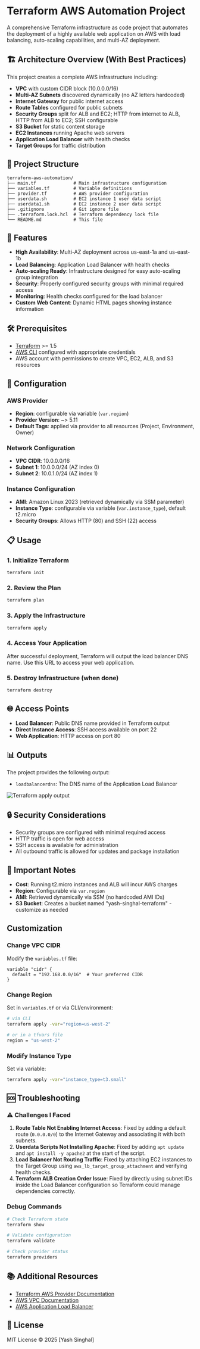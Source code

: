 # Terraform AWS Automation Project

A comprehensive Terraform infrastructure as code project that automates the deployment of a highly available web application on AWS with load balancing, auto-scaling capabilities, and multi-AZ deployment.

## 🏗️ Architecture Overview (With Best Practices)

This project creates a complete AWS infrastructure including:

- **VPC** with custom CIDR block (10.0.0.0/16)
- **Multi-AZ Subnets** discovered dynamically (no AZ letters hardcoded)
- **Internet Gateway** for public internet access
- **Route Tables** configured for public subnets
- **Security Groups** split for ALB and EC2; HTTP from internet to ALB, HTTP from ALB to EC2; SSH configurable
- **S3 Bucket** for static content storage
- **EC2 Instances** running Apache web servers
- **Application Load Balancer** with health checks
- **Target Groups** for traffic distribution

## 📁 Project Structure

```
terraform-aws-automation/
├── main.tf              # Main infrastructure configuration
├── variables.tf         # Variable definitions
├── provider.tf          # AWS provider configuration
├── userdata.sh          # EC2 instance 1 user data script
├── userdata1.sh         # EC2 instance 2 user data script
├── .gitignore           # Git ignore file
├── .terraform.lock.hcl  # Terraform dependency lock file
└── README.md            # This file
```

## 🚀 Features

- **High Availability**: Multi-AZ deployment across us-east-1a and us-east-1b
- **Load Balancing**: Application Load Balancer with health checks
- **Auto-scaling Ready**: Infrastructure designed for easy auto-scaling group integration
- **Security**: Properly configured security groups with minimal required access
- **Monitoring**: Health checks configured for the load balancer
- **Custom Web Content**: Dynamic HTML pages showing instance information

## 🛠️ Prerequisites

- [Terraform](https://www.terraform.io/downloads.html) >= 1.5
- [AWS CLI](https://aws.amazon.com/cli/) configured with appropriate credentials
- AWS account with permissions to create VPC, EC2, ALB, and S3 resources

## 🔧 Configuration

### AWS Provider
- **Region**: configurable via variable (`var.region`)
- **Provider Version**: ~> 5.11
- **Default Tags**: applied via provider to all resources (Project, Environment, Owner)

### Network Configuration
- **VPC CIDR**: 10.0.0.0/16
- **Subnet 1**: 10.0.0.0/24 (AZ index 0)
- **Subnet 2**: 10.0.1.0/24 (AZ index 1)

### Instance Configuration
- **AMI**: Amazon Linux 2023 (retrieved dynamically via SSM parameter)
- **Instance Type**: configurable via variable (`var.instance_type`), default t2.micro
- **Security Groups**: Allows HTTP (80) and SSH (22) access

## 📋 Usage

### 1. Initialize Terraform
```bash
terraform init
```

### 2. Review the Plan
```bash
terraform plan
```

### 3. Apply the Infrastructure
```bash
terraform apply
```

### 4. Access Your Application
After successful deployment, Terraform will output the load balancer DNS name. Use this URL to access your web application.

### 5. Destroy Infrastructure (when done)
```bash
terraform destroy
```

## 🌐 Access Points

- **Load Balancer**: Public DNS name provided in Terraform output
- **Direct Instance Access**: SSH access available on port 22
- **Web Application**: HTTP access on port 80

## 📊 Outputs

The project provides the following output:
- `loadbalancerdns`: The DNS name of the Application Load Balancer

![Terraform apply output](./apply-output.png)

## 🔒 Security Considerations

- Security groups are configured with minimal required access
- HTTP traffic is open for web access
- SSH access is available for administration
- All outbound traffic is allowed for updates and package installation

## 🚨 Important Notes

- **Cost**: Running t2.micro instances and ALB will incur AWS charges
- **Region**: Configurable via `var.region`
- **AMI**: Retrieved dynamically via SSM (no hardcoded AMI IDs)
- **S3 Bucket**: Creates a bucket named "yash-singhal-terraform" - customize as needed

## Customization

### Change VPC CIDR
Modify the `variables.tf` file:
```hcl
variable "cidr" {
  default = "192.168.0.0/16"  # Your preferred CIDR
}
```

### Change Region
Set in `variables.tf` or via CLI/environment:
```bash
# via CLI
terraform apply -var="region=us-west-2"

# or in a tfvars file
region = "us-west-2"
```

### Modify Instance Type
Set via variable:
```bash
terraform apply -var="instance_type=t3.small"
```

## 🆘 Troubleshooting

### ⚠️ Challenges I Faced
1. **Route Table Not Enabling Internet Access**: Fixed by adding a default route (`0.0.0.0/0`) to the Internet Gateway and associating it with both subnets.  
2. **Userdata Scripts Not Installing Apache**: Fixed by adding `apt update` and `apt install -y apache2` at the start of the script.  
3. **Load Balancer Not Routing Traffic**: Fixed by attaching EC2 instances to the Target Group using `aws_lb_target_group_attachment` and verifying health checks.  
4. **Terraform ALB Creation Order Issue**: Fixed by directly using subnet IDs inside the Load Balancer configuration so Terraform could manage dependencies correctly.  


### Debug Commands
```bash
# Check Terraform state
terraform show

# Validate configuration
terraform validate

# Check provider status
terraform providers
```

## 📚 Additional Resources

- [Terraform AWS Provider Documentation](https://registry.terraform.io/providers/hashicorp/aws/latest/docs)
- [AWS VPC Documentation](https://docs.aws.amazon.com/vpc/)
- [AWS Application Load Balancer](https://docs.aws.amazon.com/elasticloadbalancing/latest/application/)

## 📄 License

MIT License © 2025 [Yash Singhal]